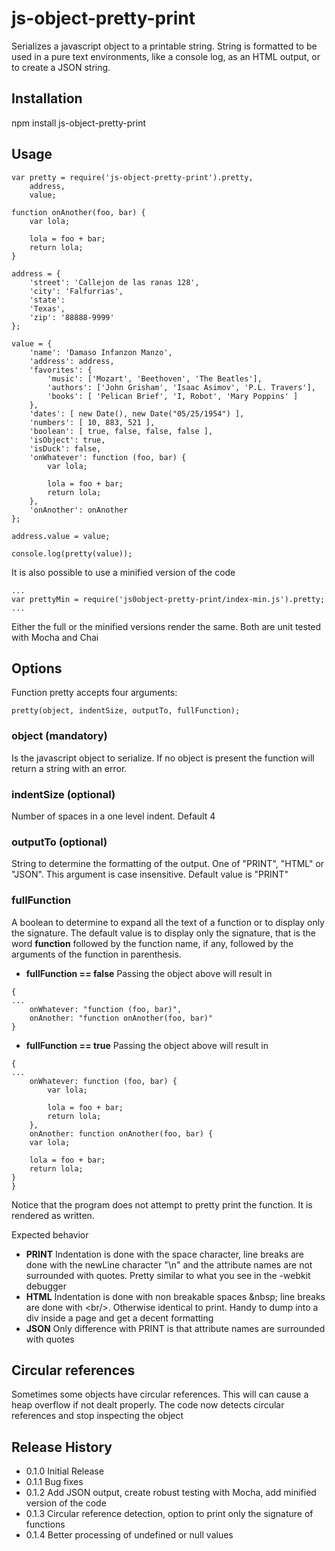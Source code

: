js-object-pretty-print
======================

Serializes a javascript object to a printable string. String is formatted to be used in a pure text environments, like a console log, as an HTML output,  or to create a JSON string.

## Installation

npm install js-object-pretty-print

## Usage

```
var pretty = require('js-object-pretty-print').pretty,
    address,
    value;

function onAnother(foo, bar) {
    var lola;

    lola = foo + bar;
    return lola;
}

address = {
    'street': 'Callejon de las ranas 128',
    'city': 'Falfurrias',
    'state':
    'Texas',
    'zip': '88888-9999'
};

value = {
    'name': 'Damaso Infanzon Manzo',
    'address': address,
    'favorites': {
        'music': ['Mozart', 'Beethoven', 'The Beatles'],
        'authors': ['John Grisham', 'Isaac Asimov', 'P.L. Travers'],
        'books': [ 'Pelican Brief', 'I, Robot', 'Mary Poppins' ]
    },
    'dates': [ new Date(), new Date("05/25/1954") ],
    'numbers': [ 10, 883, 521 ],
    'boolean': [ true, false, false, false ],
    'isObject': true,
    'isDuck': false,
    'onWhatever': function (foo, bar) {
        var lola;

        lola = foo + bar;
        return lola;
    },
    'onAnother': onAnother
};

address.value = value;

console.log(pretty(value));
```

It is also possible to use a minified version of the code

```
...
var prettyMin = require('js0object-pretty-print/index-min.js').pretty;
...
```

Either the full or the minified versions render the same. Both are unit tested with Mocha and Chai

## Options

Function pretty accepts four arguments:

    pretty(object, indentSize, outputTo, fullFunction);

### object (mandatory)
Is the javascript object to serialize. If no object is present the function will return a string with an error.

### indentSize (optional)
Number of spaces in a one level indent. Default 4

### outputTo (optional)
String to determine the formatting of the output. One of "PRINT", "HTML" or "JSON". This argument is case insensitive. Default value is "PRINT"

### fullFunction
A boolean to determine to expand all the text of a function or to display only the signature. The default value is to display only the signature, that is the word **function** followed by the function name, if any, followed by the arguments of the function in parenthesis.
* **fullFunction == false** Passing the object above will result in
```
{
...
    onWhatever: "function (foo, bar)",
    onAnother: "function onAnother(foo, bar)"
}
```

* **fullFunction == true** Passing the object above will result in
```
{
...
    onWhatever: function (foo, bar) {
        var lola;

        lola = foo + bar;
        return lola;
    },
    onAnother: function onAnother(foo, bar) {
    var lola;

    lola = foo + bar;
    return lola;
}
}
```
Notice that the program does not attempt to pretty print the function. It is rendered as written.

Expected behavior
* **PRINT** Indentation is done with the space character, line breaks are done with the newLine character "\n" and the attribute names are not surrounded with quotes. Pretty similar to what you see in the -webkit debugger
* **HTML** Indentation is done with non breakable spaces &amp;nbsp; line breaks are done with &lt;br/&gt;. Otherwise identical to print. Handy to dump into a div inside a page and get a decent formatting
* **JSON** Only difference with PRINT is that attribute names are surrounded with quotes

## Circular references
Sometimes some objects have circular references. This will can cause a heap overflow if not dealt properly. The code now detects circular references and stop inspecting the object

## Release History
* 0.1.0 Initial Release
* 0.1.1 Bug fixes
* 0.1.2 Add JSON output, create robust testing with Mocha, add minified version of the code
* 0.1.3 Circular reference detection, option to print only the signature of functions
* 0.1.4 Better processing of undefined or null values
